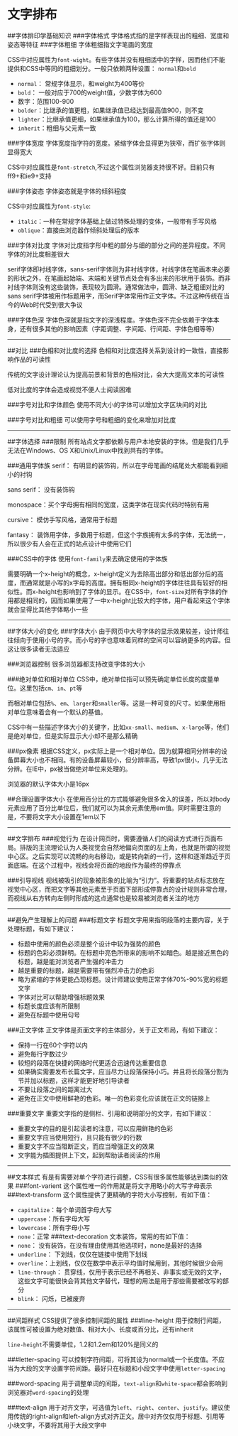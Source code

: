 文字排布
===
##字体排印学基础知识
###字体格式
字体格式指的是字样表现出的粗细、宽度和姿态等特征
###字体粗细
字体粗细指文字笔画的宽度

CSS中对应属性为`font-wight`。有些字体并没有粗细适中的字样，因而他们不能提供和CSS中等同的粗细划分。一般只依赖两种设置： `normal`和`bold`
* `normal`： 常规字体显示，和weight为400等价
* `bold`： 一般对应于700的weight值，少数字体为600
* 数字：范围100-900
* `bolder`：比继承的值更粗，如果继承值已经达到最高值900，则不变
* `lighter`：比继承值更细，如果继承值为100，那么计算所得的值还是100
* `inherit`：粗细与父元素一致

###字体宽度
字体宽度指字符的宽度。紧缩字体会显得更为狭窄，而扩张字体则显得宽大

CSS中对应属性是`font-stretch`,不过这个属性浏览器支持很不好。目前只有ff9+和ie9+支持

###字体姿态
字体姿态就是字体的倾斜程度

CSS中对应属性为`font-style`: 
* `italic`：一种在常规字体基础上做过特殊处理的变体，一般带有手写风格
* `oblique`：直接由浏览器作倾斜处理后的版本

###字体对比度
字体对比度指字形中粗的部分与细的部分之间的差异程度。不同字体的对比度相差很大

serif字体即衬线字体，sans-serif字体则为非衬线字体，衬线字体在笔画本来必要的形状之外，在笔画起始端、末端和关键节点处会有多出来的形状用于装饰。而非衬线字体则没有这些装饰，表现较为圆滑。通常做法中，圆滑、缺乏粗细对比的sans serif字体被用作标题用字，而Serif字体常用作正文字体。不过这种传统在当今的Web时代受到很大争议

###字体色深
字体色深就是指文字的深浅程度。字体色深不完全依赖于字体本身，还有很多其他的影响因素（字距调整、字间距、行间距、字体色相等等）

---
##对比
###色相和对比度的选择
色相和对比度选择关系到设计的一致性，直接影响作品的可读性

传统的文字设计理论认为提高前景和背景的色相对比，会大大提高文本的可读性

低对比度的字体会造成视觉不便人士阅读困难

###字号对比和字体颜色
使用不同大小的字体可以增加文字区块间的对比

###字号对比和粗细
可以使用字号和粗细的变化来增加对比度

---
##字体选择
###限制
所有站点文字都依赖与用户本地安装的字体。但是我们几乎无法在Windows、OS X和Unix/Linux中找到共有的字体。

###通用字体族
serif： 有明显的装饰钩，所以在字母笔画的结尾处大都能看到细小的衬钩

sans serif： 没有装饰钩

monospace：买个字母拥有相同的宽度，这类字体在现实代码时特别有用

cursive： 模仿手写风格，通常用于标题

fantasy： 装饰用字体，多数用于标题，但这个字族拥有太多的字体，无法统一，所以很少有人会在正式的站点设计中使用它们

###CSS中的字体
使用`font-family`来去确定使用的字体族

需要明确一个x-height的概念，x-height定义为去除高出部分和低出部分后的高度，而通常就是小写的x字母的高度。拥有相同x-height的字体往往具有较好的相似性。而x-height也影响到了字体的显示。在CSS中，`font-size`对所有字体的作用都是相同的，因而如果使用了一中x-height比较大的字体，用户看起来这个字体就会显得比其他字体略小一些

---
##字体大小的变化
###字体大小
由于网页中大号字体的显示效果较差，设计师往往倾向于使用小号的字。而小号的字也意味着同样的空间可以容纳更多的内容。但这让很多读者无法适应

###浏览器控制
很多浏览器都支持改变字体的大小

###绝对单位和相对单位
CSS中，绝对单位指可以预先确定单位长度的度量单位。这里包括`cm`、`in`、`pt`等

而相对单位包括`%`、`em`、`larger`和`smaller`等。这是一种可变的尺寸。如果使用相对单位意味着会有一个默认的基值。

CSS中有一些描述字体大小的关键字，比如`xx-small`、`medium`、`x-large`等，他们是绝对单位，但是实际显示大小却不是那么精确

###px像素
根据CSS定义，px实际上是一个相对单位。因为就算相同分辨率的设备屏幕大小也不相同。有的设备屏幕较小，但分辨率高，导致1px很小，几乎无法分辨。在IE中，px被当做绝对单位来处理的。

浏览器的默认字体大小是16px

##合理设置字体大小
在使用百分比的方式能够避免很多舍入的误差，所以对body元素应用了百分比单位后，我们就可以为其余元素使用em值。同时需要注意的是，不要将文字大小设置在1em以下

---
##文字排布
###视觉行为
在设计网页时，需要遵循人们的阅读方式进行页面布局。排版的主流理论认为人类视觉会自然地偏向页面的左上角，也就是所谓的视觉中心区。之后实现可以流畅的向右移动，或是转向新的一行，这样和逐渐趋近于页面底端。在这个过程中，视线会将页面的地段作为最终的停靠点

###引导视线
视线被吸引的现象被形象的比喻为“引力”。将重要的站点标志放在视觉中心区，而把文字等其他元素至于页面下部形成停靠点的设计规则非常合理，而视线从右方转向左侧时形成的这点通常也是较易被浏览者关注的地方

---
##避免产生理解上的问题
###标题文字
标题文字用来指明段落的主要内容，关于处理标题，有如下建议：
* 标题中使用的颜色必须是整个设计中较为强势的颜色
* 标题的色彩必须鲜明。在标题中亮色所带来的影响不如暗色。越是接近黑色的标题，越是能对浏览者产生强的冲击力
* 越是重要的标题，越是需要带有强烈冲击力的色彩
* 略为紧缩的字体更能凸现标题。设计师建议使用正常字体70%-90%宽的标题文字
* 字体对比可以帮助增强标题效果
* 标题长度应该有所限制
* 避免在标题中使用句号

###正文字体
正文字体是页面文字的主体部分，关于正文布局，有如下建议：
* 保持一行在60个字符以内
* 避免每行字数过少
* 较短的段落在快捷的网络时代更适合迅速传达重要信息
* 如果确实需要发布长篇文字，应当尽力让段落保持小巧。并且将长段落分割为节并加以标题，这样才能更好地引导读者
* 不要让段落之间的距离过大
* 避免在正文中使用鲜艳的色彩。唯一的色彩变化应该就在正文的链接上

###重要文字
重要文字指的是侧栏、引用和说明部分的文字，有如下建议：
* 重要文字的目的是引起读者的注意，可以应用鲜艳的色彩
* 重要文字应当使用短行，且只能有很少的行数
* 重要文字不应当阻断正文，而应当增强正文的效果
* 文字能为插图提供上下文，起到帮助读者阅读的作用

---
##文本样式
有是有需要对单个字符进行调整，CSS有很多属性能够达到类似的效果
###font-varient
这个属性唯一的作用就是将文字用略小的大写字母表示
###text-transform
这个属性提供了更精确的字符大小写控制，有如下值：
* `capitalize`：每个单词首字母大写
* `uppercase`：所有字母大写
* `lowercase`：所有字母小写
* `none`：正常
###text-decoration
文本装饰，常用的有如下值：
* `none`： 没有装饰，在没有理由使用其他选项时，none是最好的选择
* `underline`： 下划线，仅仅在链接中使用下划线
* `overline`：上划线，仅仅在数学中表示平均值时候用到，其他时候很少会用
* `line-through`： 贯穿线，仅用于表示已经不再相关、非事实或无效的文字，这些文字可能很快会背其他文字替代，理想的用法是用于那些需要被改写的部分
* `blink`： 闪烁，已被废弃

---
##间距样式
CSS提供了很多控制间距的属性
###line-height
用于控制行间距，该属性可被设置为绝对数值、相对大小、长度或百分比，还有inherit

`line-height`不需要单位，1.2和1.2em和120%是同义的

###letter-spacing
可以控制字符间距，可将其设为normal或一个长度值。不应当为大段的文字设置字符间距。最好只在标题和小段文字中使用`letter-spacing`

###word-spacing
用于调整单词的间距，`text-align`和`white-space`都会影响到浏览器对`word-spacing`的处理

###text-align
用于对齐文字，可选值为`left`、`right`、`center`、`justify`。建议使用传统的right-align和left-align方式对齐正文。居中对齐仅仅用于标题、引用等小块文字，不要将其用于大段文字中
